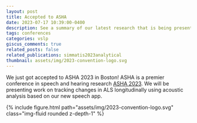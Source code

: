 ```yaml
---
layout: post
title: Accepted to ASHA
date: 2023-07-17 10:39:00-0400
description: See a summary of our latest research that is being presented at ASHA 2023 in Boston, MA
tags: conferences
categories: vslp
giscus_comments: true
related_posts: false
related_publications: simmatis2023analytical
thumbnail: assets/img/2023-convention-logo.svg
---
```

We just got accepted to ASHA 2023 in Boston! ASHA is a premier conference in speech and hearing research [ASHA 2023](https://convention.asha.org/). We will be presenting work on tracking changes in ALS longitudinally using acoustic analysis based on our new speech app. 

<div class="row mt-3">
    <div class="col-sm mt-3 mt-md-0">
        {% include figure.html path="assets/img/2023-convention-logo.svg" class="img-fluid rounded z-depth-1" %}
    </div>
</div>
